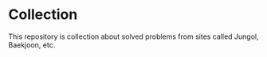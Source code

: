 # Collection

This repository is collection about solved problems from sites called Jungol, Baekjoon, etc.

